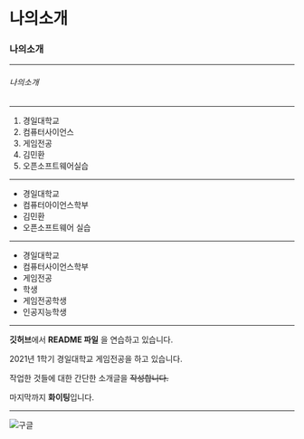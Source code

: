 # 나의소개

### 나의소개
***
###### 나의소개
---
1. 경일대학교
2. 컴퓨터사이언스
3. 게임전공
4. 김민환
5. 오픈소프트웨어실습

 * * *
 
 + 경일대학교
 + 컴퓨터아이언스학부
 + 김민환
 + 오픈소프트웨어 실습


- - -
 * 경일대학교
 * 컴퓨터사이언스학부
 * 게임전공
* 학생
 * 게임전공학생
 *  인공지능학생


***

**깃허브**에서 **README 파일** 을 연습하고 있습니다.

2021년 1학기 경일대학교 게임전공을 하고 있습니다.

작업한 것들에 대한 간단한 소개글을 ~~작성합니다.~~

마지막까지 **화이팅**입니다.
***
![구글](https://www.google.com, "구글 사이트를 연결합니다.")



